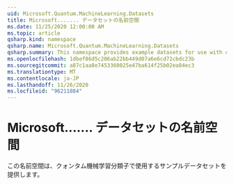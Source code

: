 ```yaml
---
uid: Microsoft.Quantum.MachineLearning.Datasets
title: Microsoft....... データセットの名前空間
ms.date: 11/25/2020 12:00:00 AM
ms.topic: article
qsharp.kind: namespace
qsharp.name: Microsoft.Quantum.MachineLearning.Datasets
qsharp.summary: This namespace provides example datasets for use with quantum machine learning classifiers.
ms.openlocfilehash: 1dbef86d5c206ab22bb449d07a6e6cd72cbdc23b
ms.sourcegitcommit: a87c1aa8e7453360025e47ba614f25b02ea84ec3
ms.translationtype: MT
ms.contentlocale: ja-JP
ms.lasthandoff: 11/26/2020
ms.locfileid: "96211884"
---
```

# <a name="microsoftquantummachinelearningdatasets-namespace"></a>Microsoft....... データセットの名前空間

この名前空間は、クォンタム機械学習分類子で使用するサンプルデータセットを提供します。

